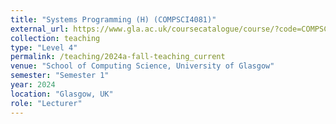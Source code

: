 ```yaml
---
title: "Systems Programming (H) (COMPSCI4081)"
external_url: https://www.gla.ac.uk/coursecatalogue/course/?code=COMPSCI4081
collection: teaching
type: "Level 4"
permalink: /teaching/2024a-fall-teaching_current
venue: "School of Computing Science, University of Glasgow"
semester: "Semester 1"
year: 2024
location: "Glasgow, UK"
role: "Lecturer"
---
```

